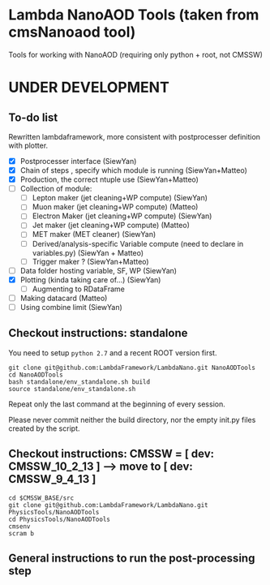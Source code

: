 # Lambda NanoAOD Tools (taken from cmsNanoaod tool)
Tools for working with NanoAOD (requiring only python + root, not CMSSW)

# UNDER DEVELOPMENT

## To-do list

  Rewritten lambdaframework, more consistent with postprocesser definition with plotter.

 - [x] Postprocesser interface (SiewYan)
 - [x] Chain of steps , specify which module is running (SiewYan+Matteo)
 - [x] Production, the correct ntuple use (SiewYan+Matteo)
 - [ ] Collection of module:
    - [ ] Lepton maker (jet cleaning+WP compute) (SiewYan)
    - [ ] Muon maker (jet cleaning+WP compute) (Matteo)
    - [ ] Electron Maker (jet cleaning+WP compute) (SiewYan)
    - [ ] Jet maker (jet cleaning+WP compute) (Matteo)
    - [ ] MET maker (MET cleaner) (SiewYan)
    - [ ] Derived/analysis-specific Variable compute (need to declare in variables.py) (SiewYan + Matteo)
    - [ ] Trigger maker ? (SiewYan+Matteo)
 - [ ] Data folder hosting variable, SF, WP (SiewYan)
 - [x] Plotting (kinda taking care of...) (SiewYan)
    - [ ] Augmenting to RDataFrame
 - [ ] Making datacard (Matteo)
 - [ ] Using combine limit (SiewYan)

## Checkout instructions: standalone

You need to setup ```python 2.7``` and a recent ROOT version first.

    git clone git@github.com:LambdaFramework/LambdaNano.git NanoAODTools
    cd NanoAODTools
    bash standalone/env_standalone.sh build
    source standalone/env_standalone.sh

Repeat only the last command at the beginning of every session.

Please never commit neither the build directory, nor the empty init.py files created by the script.

## Checkout instructions: CMSSW = [ dev: CMSSW_10_2_13 ] --> move to [ dev: CMSSW_9_4_13 ]

    cd $CMSSW_BASE/src
    git clone git@github.com:LambdaFramework/LambdaNano.git PhysicsTools/NanoAODTools
    cd PhysicsTools/NanoAODTools
    cmsenv
    scram b

## General instructions to run the post-processing step
